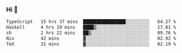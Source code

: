 ### Hi 👋

<!--START_SECTION:waka-->

```txt
TypeScript   15 hrs 37 mins  ████████████████░░░░░░░░░   64.27 %
Haskell      4 hrs 19 mins   ████▒░░░░░░░░░░░░░░░░░░░░   17.81 %
sh           2 hrs 22 mins   ██▒░░░░░░░░░░░░░░░░░░░░░░   09.76 %
Nix          42 mins         ▓░░░░░░░░░░░░░░░░░░░░░░░░   02.92 %
TeX          31 mins         ▓░░░░░░░░░░░░░░░░░░░░░░░░   02.19 %
```

<!--END_SECTION:waka-->
